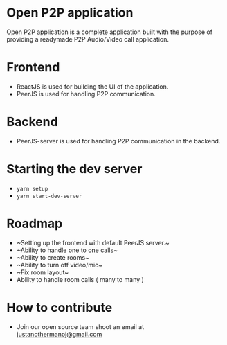 Open P2P application
====================

Open P2P application is a complete application built with the purpose of providing a readymade P2P Audio/Video call application.

Frontend
========

* ReactJS is used for building the UI of the application.
* PeerJS is used for handling P2P communication.

Backend
=======

* PeerJS-server is used for handling P2P communication in the backend.

Starting the dev server
=======================

* `yarn setup`
* `yarn start-dev-server`

Roadmap
=======

* ~Setting up the frontend with default PeerJS server.~
* ~Ability to handle one to one calls~
* ~Ability to create rooms~
* ~Ability to turn off video/mic~
* ~Fix room layout~
* Ability to handle room calls ( many to many )

How to contribute
=================

* Join our open source team shoot an email at justanothermanoj@gmail.com
